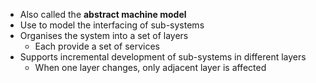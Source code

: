 - Also called the **abstract machine model**
- Use to model the interfacing of sub-systems
- Organises the system into a set of layers
	- Each provide a set of services
- Supports incremental development of sub-systems in different layers
	- When one layer changes, only adjacent layer is affected
